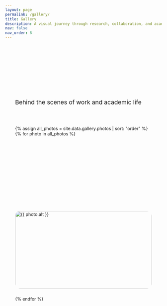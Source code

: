 ```yaml
---
layout: page
permalink: /gallery/
title: Gallery
description: A visual journey through research, collaboration, and academic life
nav: false
nav_order: 8
---
```


<div class="gallery-container">
  <div class="gallery-header text-center mb-5">
    <h1 class="gallery-title">Visual Journey</h1>
    <p class="gallery-subtitle">Behind the scenes of work and academic life</p>
  </div>

  <div class="photo-grid">
    {% assign all_photos = site.data.gallery.photos | sort: "order" %}
    {% for photo in all_photos %}
      <div class="photo-item {{ photo.layout_class | default: 'normal' }}">
        <img src="{{ site.data.gallery.settings.default_image_path | append: photo.image | relative_url }}" alt="{{ photo.alt }}">
        <div class="photo-info">
          <h3>{{ photo.title }}</h3>
          <p>{{ photo.caption }}</p>
        </div>
      </div>
    {% endfor %}
  </div>
</div>

<style>
  .gallery-container {
    max-width: 1200px;
    margin: 0 auto;
    padding: 2rem;
  }

  .gallery-header {
    margin-bottom: 4rem;
  }

  .gallery-title {
    font-size: 3rem;
    font-weight: 700;
    background: linear-gradient(135deg, var(--global-theme-color), var(--global-hover-color));
    -webkit-background-clip: text;
    -webkit-text-fill-color: transparent;
    margin-bottom: 1rem;
  }

  .gallery-subtitle {
    font-size: 1.2rem;
    color: var(--global-text-color-light);
    max-width: 600px;
    margin: 0 auto;
  }

  .photo-grid {
    display: grid;
    grid-template-columns: repeat(auto-fit, minmax(300px, 1fr));
    grid-auto-rows: 250px;
    gap: 1.5rem;
  }

  .photo-item {
    position: relative;
    border-radius: 1rem;
    overflow: hidden;
    cursor: pointer;
    transition: all 0.3s cubic-bezier(0.4, 0, 0.2, 1);
    background: var(--global-card-bg-color);
    box-shadow: var(--global-card-shadow);
  }

  .photo-item:hover {
    transform: translateY(-8px);
    box-shadow: 0 25px 50px rgba(0,0,0,0.2);
  }

  .photo-item.large {
    grid-column: span 2;
    grid-row: span 2;
  }

  .photo-item.wide {
    grid-column: span 2;
  }

  .photo-item.tall {
    grid-row: span 2;
  }

  .photo-item img {
    width: 100%;
    height: 100%;
    object-fit: cover;
    transition: transform 0.3s ease;
  }

  .photo-item:hover img {
    transform: scale(1.05);
  }

  .photo-info {
    position: absolute;
    bottom: 0;
    left: 0;
    right: 0;
    background: linear-gradient(transparent, rgba(0,0,0,0.8));
    color: white;
    padding: 2rem 1.5rem 1.5rem;
    transform: translateY(100%);
    transition: transform 0.3s ease;
  }

  .photo-item:hover .photo-info {
    transform: translateY(0);
  }

  .photo-info h3 {
    margin: 0 0 0.5rem 0;
    font-size: 1.2rem;
    font-weight: 600;
  }

  .photo-info p {
    margin: 0;
    font-size: 0.9rem;
    opacity: 0.9;
  }

  /* Responsive Design */
  @media (max-width: 768px) {
    .gallery-container {
      padding: 1rem;
    }

    .gallery-title {
      font-size: 2rem;
    }

    .photo-grid {
      grid-template-columns: 1fr;
      grid-auto-rows: 200px;
      gap: 1rem;
    }

    .photo-item.large,
    .photo-item.wide,
    .photo-item.tall {
      grid-column: span 1;
      grid-row: span 1;
    }

    .photo-info {
      padding: 1.5rem 1rem 1rem;
    }
  }

  /* Light/Dark mode adjustments */
  [data-theme="dark"] .photo-item {
    background: var(--global-card-bg-color-dark);
  }
</style>
